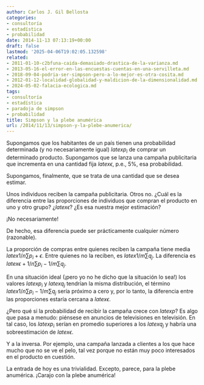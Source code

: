 ```yaml
---
author: Carlos J. Gil Bellosta
categories:
- consultoría
- estadística
- probabilidad
date: 2014-11-13 07:13:19+00:00
draft: false
lastmod: '2025-04-06T19:02:05.132598'
related:
- 2011-01-10-c2bfuna-caida-demasiado-drastica-de-la-varianza.md
- 2013-05-16-el-error-en-las-encuestas-cuentas-en-una-servilleta.md
- 2018-09-04-podria-ser-simpson-pero-a-lo-mejor-es-otra-cosita.md
- 2012-01-12-localidad-globalidad-y-maldicion-de-la-dimensionalidad.md
- 2024-05-02-falacia-ecologica.md
tags:
- consultoría
- estadística
- paradoja de simpson
- probabilidad
title: Simpson y la plebe anumérica
url: /2014/11/13/simpson-y-la-plebe-anumerica/
---
```


Supongamos que los habitantes de un país tienen una probabilidad determinada (y no necesariamente igual) $latex p_i$ de comprar un determinado producto. Supongamos que se lanza una campaña publicitaria que incrementa en una cantidad fija $latex \epsilon$, p.e., 5%, esa probabilidad.

Supongamos, finalmente, que se trata de una cantidad que se desea estimar.

Unos individuos reciben la campaña publicitaria. Otros no. ¿Cuál es la diferencia entre las proporciones de individuos que compran el producto en uno y otro grupo? ¿$latex \epsilon$? ¿Es esa nuestra mejor estimación?

¡No necesariamente!

De hecho, esa diferencia puede ser prácticamente cualquier número (razonable).

La proporción de compras entre quienes reciben la campaña tiene media $latex 1/n \sum p_i + \epsilon$. Entre quienes no la reciben, es $latex 1/m \sum q_j$. La diferencia es $latex \epsilon + 1/n \sum p_i - 1/m \sum q_j$.

En una situación ideal (¡pero yo no he dicho que la situación lo sea!) los valores $latex p_i$ y $latex q_j$ tendrían la misma distribución, el término $latex 1/n \sum p_i - 1/m \sum q_j$ sería próximo a cero y, por lo tanto, la diferencia entre las proporciones estaría cercana a $latex \epsilon$.

¿Pero qué si la probabilidad de recibir la campaña crece con $latex p$? Es algo que pasa a menudo: piénsese en anuncios de televisiones en televisión. En tal caso, los $latex p_i$ serían en promedio superiores a los $latex q_j$ y habría una sobreestimación de $latex \epsilon$.

Y a la inversa. Por ejemplo, una campaña lanzada a clientes a los que hace mucho que no se ve el pelo, tal vez porque no están muy poco interesados en el producto en cuestión.

La entrada de hoy es una trivialidad. Excepto, parece, para la plebe anumérica. ¡Carajo con la plebe anumérica!